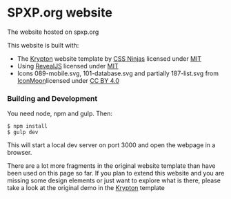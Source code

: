 # SPXP.org website
The website hosted on spxp.org

This website is built with:
- The [Krypton](https://github.com/cssninjaStudio/krypton) website template by [CSS Ninjas](https://cssninja.io/) licensed under [MIT](https://github.com/cssninjaStudio/krypton/blob/master/LICENSE)
- Using [RevealJS](https://github.com/hakimel/reveal.js) licensed under [MIT](https://github.com/hakimel/reveal.js/blob/master/LICENSE)
- Icons 089-mobile.svg, 101-database.svg and partially 187-list.svg from [IconMoon](https://icomoon.io/)licensed under [CC BY 4.0](https://github.com/Keyamoon/IcoMoon-Free/blob/master/License.txt)

### Building and Development
You need node, npm and gulp. Then:
```
$ npm install
$ gulp dev
```
This will start a local dev server on port 3000 and open the webpage in a browser.

There are a lot more fragments in the original website template than have been used
on this page so far. If you plan to extend this website and you are missing some
design elements or just want to explore what is there, please take a look at the
original demo in the [Krypton](https://github.com/cssninjaStudio/krypton) template